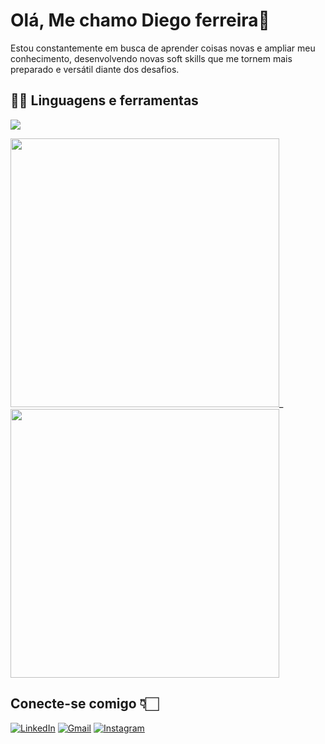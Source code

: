 # Olá, Me chamo Diego ferreira👋
Estou constantemente em busca de aprender coisas novas e ampliar meu conhecimento, desenvolvendo novas soft skills que me tornem mais preparado e versátil diante dos desafios.

## 👨‍💻 Linguagens e ferramentas

<a href="https://skillicons.dev">
  <img src="https://skillicons.dev/icons?i=java,docker,mysql,react,typescript,spring" />
</a>

<img src="https://github-readme-stats.vercel.app/api?username=diego1ferreira&theme=transparent&bg_color=000&border_color=30A3DC&show_icons=true&icon_color=30A3DC&title_color=E94D5F&text_color=FFF" width="430"/>_<img src="https://github-readme-stats.vercel.app/api/top-langs/?username=diego1ferreira&layout=compact&bg_color=000&border_color=30A3DC&title_color=E94D5F&text_color=FFF" width="430"/>

## Conecte-se comigo 👇🏻
[![LinkedIn](https://img.shields.io/badge/linkedin-%230077B5.svg?style=for-the-badge&logo=linkedin&logoColor=white)](https://www.linkedin.com/in/diegoferreiralm/)
[![Gmail](https://img.shields.io/badge/Gmail-D14836?style=for-the-badge&logo=gmail&logoColor=white)](mailto:diegojorginho2@gmail.com)
[![Instagram](https://img.shields.io/badge/Instagram-%23E4405F.svg?style=for-the-badge&logo=Instagram&logoColor=white)](https://instagram.com/dieg0_ferreira)

